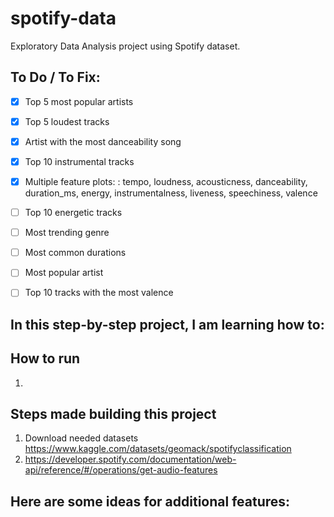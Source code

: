 # spotify-data

Exploratory Data Analysis project using Spotify dataset.


## To Do / To Fix:

- [x] Top 5 most popular artists
- [x] Top 5 loudest tracks
- [x] Artist with the most danceability song
- [x] Top 10 instrumental tracks
- [x] Multiple feature plots: : tempo, loudness, acousticness, danceability, duration_ms, energy, instrumentalness, liveness, speechiness, valence
- [ ] Top 10 energetic tracks
- [ ] Most trending genre
- [ ] Most common durations
- [ ] Most popular artist
- [ ] Top 10 tracks with the most valence


## In this step-by-step project, I am learning how to:


## How to run

1. 

## Steps made building this project

1. Download needed datasets
https://www.kaggle.com/datasets/geomack/spotifyclassification
2. https://developer.spotify.com/documentation/web-api/reference/#/operations/get-audio-features



## Here are some ideas for additional features:
